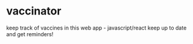# vaccinator
keep track of vaccines in this web app - javascript/react
keep up to date and get reminders!
